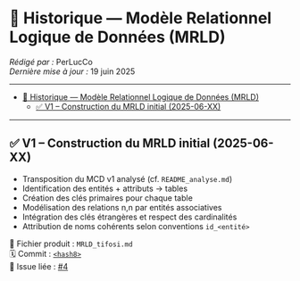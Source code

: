 # 🧾 Historique — Modèle Relationnel Logique de Données (MRLD)

_Rédigé par :_ PerLucCo  
_Dernière mise à jour :_ 19 juin 2025  

---

- [🧾 Historique — Modèle Relationnel Logique de Données (MRLD)](#-historique--modèle-relationnel-logique-de-données-mrld)
  - [✅ V1 – Construction du MRLD initial (2025-06-XX)](#-v1--construction-du-mrld-initial-2025-06-xx)

---

## ✅ V1 – Construction du MRLD initial (2025-06-XX)

- Transposition du MCD v1 analysé (cf. `README_analyse.md`)
- Identification des entités + attributs → tables
- Création des clés primaires pour chaque table
- Modélisation des relations n,n par entités associatives
- Intégration des clés étrangères et respect des cardinalités
- Attribution de noms cohérents selon conventions `id_<entité>`

📎 Fichier produit : `MRLD_tifosi.md`  
🗓️ Commit : [`<hash8>`](github.com/MonLucCo/CEF_MySQL-BDD_Tifosi_Test-version/commit/[`<hash8>`])  
📌 Issue liée : [#4](https://github.com/MonLucCo/CEF_MySQL-BDD_Tifosi_Test-version/issues/4)
